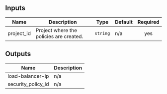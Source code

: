 <!-- BEGINNING OF PRE-COMMIT-TERRAFORM DOCS HOOK -->
## Inputs

| Name | Description | Type | Default | Required |
|------|-------------|------|---------|:--------:|
| project\_id | Project where the policies are created. | `string` | n/a | yes |

## Outputs

| Name | Description |
|------|-------------|
| load-balancer-ip | n/a |
| security\_policy\_id | n/a |

<!-- END OF PRE-COMMIT-TERRAFORM DOCS HOOK -->
